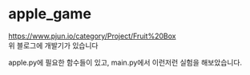 # apple_game
https://www.pjun.io/category/Project/Fruit%20Box  
위 블로그에 개발기가 있습니다


apple.py에 필요한 함수들이 있고, main.py에서 이런저런 실험을 해보았습니다.

